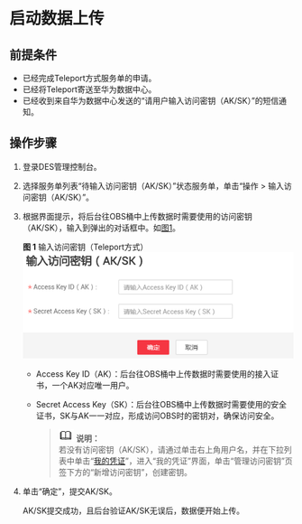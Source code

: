 # 启动数据上传<a name="ZH-CN_TOPIC_0098461351"></a>

## 前提条件<a name="zh-cn_topic_0097288934_section9405143635612"></a>

-   已经完成Teleport方式服务单的申请。
-   已经将Teleport寄送至华为数据中心。
-   已经收到来自华为数据中心发送的“请用户输入访问密钥（AK/SK）”的短信通知。

## 操作步骤<a name="zh-cn_topic_0097288934_section381632945813"></a>

1.  登录DES管理控制台。
2.  选择服务单列表“待输入访问密钥（AK/SK）”状态服务单，单击“操作 \> 输入访问密钥（AK/SK）”。
3.  根据界面提示，将后台往OBS桶中上传数据时需要使用的访问密钥（AK/SK），输入到弹出的对话框中。如[图1](#zh-cn_topic_0097288934_fig4199122815117)。

    **图 1**  输入访问密钥（Teleport方式）<a name="zh-cn_topic_0097288934_fig4199122815117"></a>  
    ![](figures/输入访问密钥（Teleport方式）.png "输入访问密钥（Teleport方式）")

    -   Access Key ID（AK）：后台往OBS桶中上传数据时需要使用的接入证书，一个AK对应唯一用户。
    -   Secret Access Key（SK）：后台往OBS桶中上传数据时需要使用的安全证书，SK与AK一一对应，形成访问OBS时的密钥对，确保访问安全。

        >![](public_sys-resources/icon-note.gif) **说明：**   
        >若没有访问密钥（AK/SK），请通过单击右上角用户名，并在下拉列表中单击“[我的凭证](https://console.huaweicloud.com/iam/#/myCredential)”，进入“我的凭证”界面，单击“管理访问密钥”页签下方的“新增访问密钥”，创建密钥。  


4.  单击“确定”，提交AK/SK。

    AK/SK提交成功，且后台验证AK/SK无误后，数据便开始上传。


